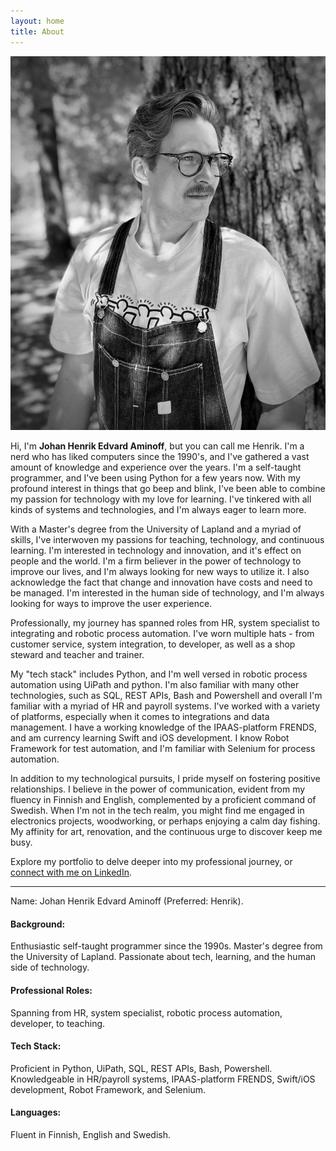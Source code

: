 ```yaml
---
layout: home
title: About
---
```


![Henrik](/images/me.jpeg)

Hi, I'm **Johan Henrik Edvard Aminoff**, but you can call me Henrik. I'm a nerd who has liked computers since the 1990's, and I've gathered a vast amount of knowledge and experience over the years. I'm a self-taught programmer, and I've been using Python for a few years now. With my profound interest in things that go beep and blink, I've been able to combine my passion for technology with my love for learning. I've tinkered with all kinds of systems and technologies, and I'm always eager to learn more.

With a Master's degree from the University of Lapland and a myriad of skills, I've interwoven my passions for teaching, technology, and continuous learning.
I'm interested in technology and innovation, and it's effect on people and the world. I'm a firm believer in the power of technology to improve our lives, and I'm always looking for new ways to utilize it. I also acknowledge the fact that change and innovation have costs and need to be managed. I'm interested in the human side of technology, and I'm always looking for ways to improve the user experience.

Professionally, my journey has spanned roles from HR, system specialist to integrating and robotic process automation. I've worn multiple hats - from customer service, system integration, to developer, as well as a shop steward and teacher and trainer.

My "tech stack" includes Python, and I'm well versed in robotic process automation using UiPath and python. I'm also familiar with many other technologies, such as SQL, REST APIs, Bash and Powershell and overall I'm familiar with a myriad of HR and payroll systems.
I've worked with a variety of platforms, especially when it comes to integrations and data management. I have a working knowledge of the IPAAS-platform FRENDS, and am currency learning Swift and iOS development. 
I know Robot Framework for test automation, and I'm familiar with Selenium for process automation. 

In addition to my technological pursuits, I pride myself on fostering positive relationships. I believe in the power of communication, evident from my fluency in Finnish and English, complemented by a proficient command of Swedish.
When I'm not in the tech realm, you might find me engaged in electronics projects, woodworking, or perhaps enjoying a calm day fishing. My affinity for art, renovation, and the continuous urge to discover keep me busy.

Explore my portfolio to delve deeper into my professional journey, or [connect with me on LinkedIn](https://www.linkedin.com/in/jheaminoff/).

--- 

Name:
Johan Henrik Edvard Aminoff (Preferred: Henrik).
#### Background:  
Enthusiastic self-taught programmer since the 1990s. Master's degree from the University of Lapland. Passionate about tech, learning, and the human side of technology.
#### Professional Roles:  
Spanning from HR, system specialist, robotic process automation, developer, to teaching.
#### Tech Stack:  
Proficient in Python, UiPath, SQL, REST APIs, Bash, Powershell. Knowledgeable in HR/payroll systems, IPAAS-platform FRENDS, Swift/iOS development, Robot Framework, and Selenium.
#### Languages:   
Fluent in Finnish, English and Swedish.

